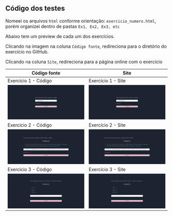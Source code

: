 ## Código dos testes

Nomeei os arquivos `html` conforme orientação: `exercicio_numero.html`, porém organizei dentro de pastas `Ex1, Ex2, Ex3, etc`

Abaixo tem um preview de cada um dos exercícios.

Clicando na imagem na coluna `Código fonte`, redireciona para o diretório do exercício no GitHub.

Clicando na coluna `Site`, redireciona para a página online com o exercício


| Código fonte                                     | Site                                              |
| ------------------------------------------------ | ------------------------------------------------- |
| Exercício 1 - Código                             | Exercício 1 - Site                                |
| [![Preview][Ex1-preview]][Ex1-source]            | [![Preview][Ex1-preview]][Ex1-demo]               |
| Exercício 2 - Código                             | Exercício 2 - Site                                |
| [![Preview][Ex2-preview]][Ex2-source]            | [![Preview][Ex2-preview]][Ex2-demo]               |
| Exercício 3 - Código                             | Exercício 3 - Site                                |
| [![Preview][Ex3-preview]][Ex3-source]            | [![Preview][Ex3-preview]][Ex3-demo]               |



<!-- Markdown -->

[Ex1-preview]: ./Ex1/public/preview.png
[Ex1-demo]: https://teste-siimp.vercel.app/Ex1/exercicio_1.html
[Ex1-source]: https://github.com/SilasRodrigues19/SIIMP/tree/main/Ex1


[Ex2-preview]: ./Ex2/public/preview.png
[Ex2-demo]: https://teste-siimp.vercel.app/Ex2/exercicio_2.html
[Ex2-source]: https://github.com/SilasRodrigues19/SIIMP/tree/main/Ex2


[Ex3-preview]: ./Ex3/public/preview.png
[Ex3-demo]: https://teste-siimp.vercel.app/Ex3/exercicio_3.html
[Ex3-source]: https://github.com/SilasRodrigues19/SIIMP/tree/main/Ex3